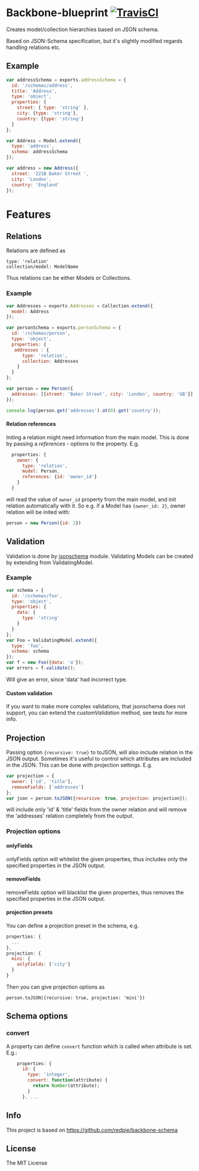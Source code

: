 # Backbone-blueprint [![TravisCI][travis-img-url]][travis-ci-url]

[travis-img-url]: https://travis-ci.org/Everyplay/backbone-blueprint.png?branch=master
[travis-ci-url]: https://travis-ci.org/Everyplay/backbone-blueprint

Creates model/collection hierarchies based on JSON schema.

Based on JSON-Schema specification, but it's slightly modified regards handling relations etc. 

## Example

```javascript
var addressSchema = exports.addressSchema = {
  id: '/schemas/address',
  title: 'Address',
  type: 'object',
  properties: {
    street: { type: 'string' },
    city: {type: 'string'},
    country: {type: 'string'}
  }
};

var Address = Model.extend({
  type: 'address',
  schema: addressSchema
});

var address = new Address({
  street: '221B Baker Street ',
  city: 'London',
  country: 'England'
});
```

# Features

## Relations

Relations are defined as 
	
	type: 'relation'
	collection/model: ModelName
	
Thus relations can be either Models or Collections.

### Example

```javascript
var Addresses = exports.Addresses = Collection.extend({
  model: Address
});

var personSchema = exports.personSchema = {
  id: '/schemas/person',
  type: 'object',
  properties: {
   addresses : {
      type: 'relation',
      collection: Addresses
    }
  }
};

var person = new Person({
  addresses: [{street: 'Baker Street', city: 'London', country: 'GB'}]
});

console.log(person.get('addresses').at(0).get('country'));

```

#### Relation references
Initing a relation might need information from the main model. This is done by passing a _references_ - options to the property. E.g.

```javascript
  properties: {
    owner: {
      type: 'relation',
      model: Person,
      references: {id: 'owner_id'}
    }
  }
```
will read the value of `` owner_id `` property from the main model, and init relation automatically with it. So e.g. if a Model has ``{owner_id: 2}``, owner relation will be inited with:

```javascript
person = new Person({id: 2})
```

## Validation
Validation is done by [jsonschema](https://github.com/tdegrunt/jsonschema) module. Validating Models can be created by extending from ValidatingModel.

### Example

```javascript
var schema = {
  id: '/schemas/foo',
  type: 'object',
  properties: {
    data: {
      type: 'string'
    }
  }
};
var Foo = ValidatingModel.extend({
  type: 'foo',
  schema: schema
});
var f = new Foo({data: 'a'});
var errors = f.validate();
```
Will give an error, since 'data' had incorrect type.


#### Custom validation

If you want to make more complex validations, that jsonschema does not support, you can extend the _customValidation_ method, see tests for more info.

## Projection

Passing option ``{recursive: true}`` to toJSON, will also include relation in the JSON output. Sometimes it's useful to control which attributes are included in the JSON. This can be done with projection settings. E.g.

```javascript
var projection = {
  owner: ['id', 'title'],
  removeFields: ['addresses']
};
var json = person.toJSON({recursive: true, projection: projection});
```
will include only 'id' & 'title' fields from the owner relation and will remove the 'addresses' relation completely from the output. 

### Projection options

#### onlyFields

onlyFields option will whitelist the given properties, thus includes only the specified properties in the JSON output.

#### removeFields

removeFields option will blacklist the given properties, thus removes the specified properties in the JSON output.

#### projection presets

You can define a projection preset in the schema, e.g.

```javascript
properties: {
  ...
},
projection: {
  mini: {
    onlyFields: ['city']
  }
}
```
Then you can give projection options as

	person.toJSON({recursive: true, projection: 'mini'})

## Schema options

### convert

A property can define ``convert`` function which is called when attribute is set. E.g.:

```javascript
    properties: {
      id: {
        type: 'integer',
        convert: function(attribute) {
          return Number(attribute);
        }
      }, ...
```

## Info
This project is based on https://github.com/redpie/backbone-schema

## License

The MIT License
